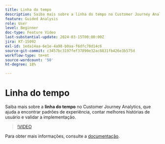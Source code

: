 ```yaml
---
title: Linha do tempo
description: Saiba mais sobre a linha do tempo no Customer Journey Analytics, que ajuda a encontrar padrões de experiência, contar melhores histórias de usuário e validar a implementação.
feature: Guided Analysis
role: User
level: Beginner
doc-type: Feature Video
last-substantial-update: 2024-03-15T00:00:00Z
jira: KT-15092
exl-id: 1eda14aa-6e1e-4a98-b0aa-f6dfc78d14c6
source-git-commit: c3457bc3197fef37890e32ac8831fb426e3b575d
workflow-type: tm+mt
source-wordcount: '50'
ht-degree: 18%

---
```


# Linha do tempo

Saiba mais sobre a **linha do tempo** no Customer Journey Analytics, que ajuda a encontrar padrões de experiência, contar melhores histórias de usuário e validar a implementação.

>[!VIDEO](https://video.tv.adobe.com/v/3435772/?learn=on&captions=por_br)

Para obter mais informações, consulte a [documentação](https://experienceleague.adobe.com/pt-br/docs/analytics-platform/using/guided-analysis/streams/timeline).
